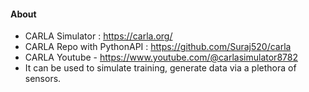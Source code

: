 #### About

- CARLA Simulator : https://carla.org/
- CARLA Repo with PythonAPI : https://github.com/Suraj520/carla
- CARLA Youtube - https://www.youtube.com/@carlasimulator8782
- It can be used to simulate training, generate data via a plethora of sensors.